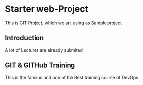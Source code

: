 # Starter web-Project
This is GIT Project, which we are using as Sample project 

## Introduction
A lot of Lectures are already submited

## GIT & GITHub Training
This is the famous and one of the Best training course of DevOps
